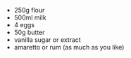 * 250g flour
* 500ml milk
* 4 eggs
* 50g butter
* vanilla sugar or extract
* amaretto or rum (as much as you like)
